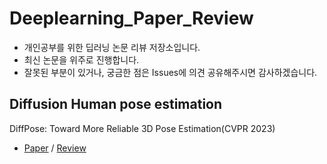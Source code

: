 # Deeplearning_Paper_Review
- 개인공부를 위한 딥러닝 논문 리뷰 저장소입니다.
- 최신 논문을 위주로 진행합니다.
- 잘못된 부분이 있거나, 궁금한 점은 Issues에 의견 공유해주시면 감사하겠습니다.


## Diffusion Human pose estimation 
DiffPose: Toward More Reliable 3D Pose Estimation(CVPR 2023)
- [Paper](chrome-extension://efaidnbmnnnibpcajpcglclefindmkaj/https://openaccess.thecvf.com/content/CVPR2023/papers/Gong_DiffPose_Toward_More_Reliable_3D_Pose_Estimation_CVPR_2023_paper.pdf) / [Review](https://www.google.com](https://regal-pomelo-a95.notion.site/DiffPose-Toward-More-Reliable-3D-Pose-Estimation-16fb60ffc1e14c5f836cc4efe4b675d3?pvs=4)https://regal-pomelo-a95.notion.site/DiffPose-Toward-More-Reliable-3D-Pose-Estimation-16fb60ffc1e14c5f836cc4efe4b675d3?pvs=4)

